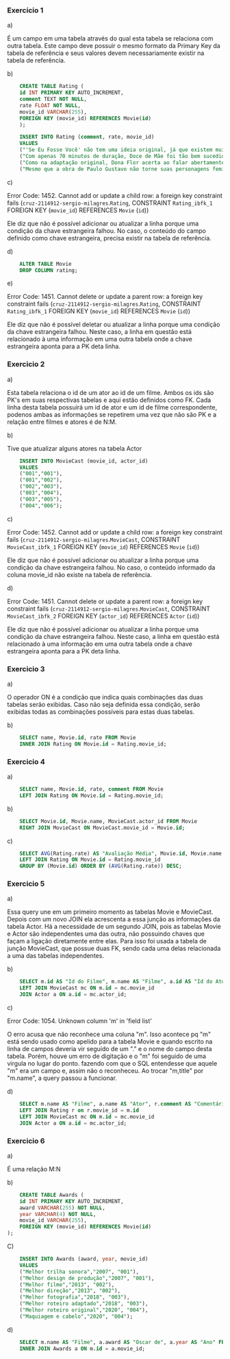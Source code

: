 ### Exercício 1

a)

É um campo em uma tabela através do qual esta tabela se relaciona com outra tabela. Este campo deve possuir o mesmo formato da Primary Key da tabela de referência e seus valores devem necessariamente existir na tabela de referência.

b)

```sql
    CREATE TABLE Rating (
	id INT PRIMARY KEY AUTO_INCREMENT,
    comment TEXT NOT NULL,
	rate FLOAT NOT NULL,
    movie_id VARCHAR(255),
    FOREIGN KEY (movie_id) REFERENCES Movie(id)
    );

    INSERT INTO Rating (comment, rate, movie_id)
    VALUES
    ("'Se Eu Fosse Você' não tem uma ideia original, já que existem muitos filmes de troca de sexo, mas é muito engraçado e espirituoso. Glória Pires é fantástica, muito bonita e também é a responsável por alguns dos melhores momentos do filme. Tony Ramos é 'muito masculino', não tem aquela 'coisa gay' que alguns atores costumam mostrar em suas interpretações; portanto, sua expressão corporal e movimentos como mulher não são naturais como seu papel requer. Enfim, suas falas e situações são hilárias e sua química com Glória Pires é perfeita. O resto do elenco também é excelente e este filme é uma grande diversão","6.1", "001"),
    ("Com apenas 70 minutos de duração, Doce de Mãe foi tão bem sucedido em sua estreia na televisão que acabou gerando uma série, com 14 episódios, lançada no ano seguinte. Fernanda Montenegro venceu o Emmy Internacional como Melhor Atriz pelo telefilme e, depois, foi indicada novamente pela sua interpretação no seriado. Louros merecidos por uma performance inesquecível, que se soma a tantas outras já apresentadas pela veterana atriz.","7.7", "002"),
    ("Como na adaptação original, Dona Flor acerta ao falar abertamente sobre o desejo sexual da mulher e tratar disso sem rodeios ou piadas. Flor gosta de sexo e sexo bom. E não há problema nenhum nisso. É possível dizer que em 2017 as mulheres possuem mais liberdade do que em 1976, quando o primeiro Dona Flor chegou aos cinemas. Porém, o recente retorno do puritanismo mostra como é importante ter essa história novamente nos cinemas. Quando percebe que será feliz realmente com seus dois maridos, Flor dá um tapa na cara da sociedade e em nós também. O novo longa provavelmente não terá o impacto de seu antecessor, mas levanta questões importantes. Por que três pessoas não podem ser felizes em um relacionamento? Aliás, o que os outros têm a ver com isso? Essa é a mensagem que Dona Flor passa com louvor: a vida é curta para se ter medo de ser feliz. Sempre haverá alguém para apontar o dedo e ditar o que é um relacionamento “certo” ou “errado”, mas não vale a pena ser infeliz por isso. Dona Flor e Seus Dois Maridos faz o que o cinema faz de melhor: usa fantasia para enxergar a realidade. E tudo isso sem medo de ser um pouco safado.","5.7", "003"),
    ("Mesmo que a obra de Paulo Gustavo não torne suas personagens femininas e homossexuais em amontoados de clichês, o roteiro desvia suas piadas exageradas para outros alvos fáceis e esquece de focar em temas relevantes, preferindo dar lugar à caricatura que o humorista faz da mãe. Fadado à repetição de piadas e gritarias de seus antecessores, é difícil que Minha Mãe É Uma Peça 3 iguale, também, as boas marcas de bilheteria alcançadas pela franquia.","7.1", "004");
```

c)

Error Code: 1452. Cannot add or update a child row: a foreign key constraint fails (`cruz-2114912-sergio-milagres`.`Rating`, CONSTRAINT `Rating_ibfk_1` FOREIGN KEY (`movie_id`) REFERENCES `Movie` (`id`))

Ele diz que não é possível adicionar ou atualizar a linha porque uma condição da chave estrangeira falhou. No caso, o conteúdo do campo definido como chave estrangeira, precisa existir na tabela de referência.

d)

```sql
    ALTER TABLE Movie
    DROP COLUMN rating;
```

e)

Error Code: 1451. Cannot delete or update a parent row: a foreign key constraint fails (`cruz-2114912-sergio-milagres`.`Rating`, CONSTRAINT `Rating_ibfk_1` FOREIGN KEY (`movie_id`) REFERENCES `Movie` (`id`))

Ele diz que não é possível deletar ou atualizar a linha porque uma condição da chave estrangeira falhou. Neste caso, a linha em questão está relacionado à uma informação em uma outra tabela onde a chave estrangeira aponta para a PK deta linha.

### Exercicio 2

a)

Esta tabela relaciona o id de um ator ao id de um filme. Ambos os ids são PK's em suas respectivas tabelas e aqui estão definidos como FK. Cada linha desta tabela possuirá um id de ator e um id de filme correspondente, podenos ambas as informações se repetirem uma vez que não são PK e a relação entre filmes e atores é de N:M.

b)

Tive que atualizar alguns atores na tabela Actor

```sql
    INSERT INTO MovieCast (movie_id, actor_id)
    VALUES
    ("001","001"),
    ("001","002"),
    ("002","003"),
    ("003","004"),
    ("003","005"),
    ("004","006");
```

c)

Error Code: 1452. Cannot add or update a child row: a foreign key constraint fails (`cruz-2114912-sergio-milagres`.`MovieCast`, CONSTRAINT `MovieCast_ibfk_1` FOREIGN KEY (`movie_id`) REFERENCES `Movie` (`id`))

Ele diz que não é possível adicionar ou atualizar a linha porque uma condição da chave estrangeira falhou. No caso, o conteúdo informado da coluna movie_id não existe na tabela de referência.

d)

Error Code: 1451. Cannot delete or update a parent row: a foreign key constraint fails (`cruz-2114912-sergio-milagres`.`MovieCast`, CONSTRAINT `MovieCast_ibfk_2` FOREIGN KEY (`actor_id`) REFERENCES `Actor` (`id`))

Ele diz que não é possível adicionar ou atualizar a linha porque uma condição da chave estrangeira falhou. Neste caso, a linha em questão está relacionado à uma informação em uma outra tabela onde a chave estrangeira aponta para a PK deta linha.

### Exercicio 3

a)

O operador ON é a condição que indica quais combinações das duas tabelas serão exibidas. Caso não seja definida essa condição, serão exibidas todas as combinações possíveis para estas duas tabelas.

b)

```sql
    SELECT name, Movie.id, rate FROM Movie
    INNER JOIN Rating ON Movie.id = Rating.movie_id;
```

### Exercicio 4

a)

```sql
    SELECT name, Movie.id, rate, comment FROM Movie
    LEFT JOIN Rating ON Movie.id = Rating.movie_id;
```

b)

```sql
    SELECT Movie.id, Movie.name, MovieCast.actor_id FROM Movie
    RIGHT JOIN MovieCast ON MovieCast.movie_id = Movie.id;
```

c)

```sql
    SELECT AVG(Rating.rate) AS "Avaliação Média", Movie.id, Movie.name FROM Movie
    LEFT JOIN Rating ON Movie.id = Rating.movie_id
    GROUP BY (Movie.id) ORDER BY (AVG(Rating.rate)) DESC;
```

### Exercicio 5

a)

Essa query une em um primeiro momento as tabelas Movie e MovieCast. Depois com um novo JOIN ela acrescenta a essa junção as informações da tabela Actor. Há a necessidade de um segundo JOIN, pois as tabelas Movie e Actor são independentes uma das outra, não possuindo chaves que façam a ligação diretamente entre elas. Para isso foi usada a tabela de junção MovieCast, que possue duas FK, sendo cada uma delas relacionada a uma das tabelas independentes.

b)

```sql
    SELECT m.id AS "Id do Filme", m.name AS "Filme", a.id AS "Id do Ator", a.name AS "Ator" FROM Movie m
    LEFT JOIN MovieCast mc ON m.id = mc.movie_id
    JOIN Actor a ON a.id = mc.actor_id;
```

c)

Error Code: 1054. Unknown column 'm' in 'field list'

O erro acusa que não reconhece uma coluna "m". Isso acontece pq "m" está sendo usado como apelido para a tabela Movie e quando escrito na linha de campos deveria vir seguido de um "." e o nome do campo desta tabela. Porém, houve um erro de digitação e o "m" foi seguido de uma virgula no lugar do ponto. fazendo com que o SQL entendesse que aquele "m" era um campo e, assim não o reconheceu. Ao trocar "m,title" por "m.name", a query passou a funcionar.

d)

```sql
    SELECT m.name AS "Filme", a.name AS "Ator", r.comment AS "Comentários", r.rate AS "Avaliação" FROM Movie m
    LEFT JOIN Rating r on r.movie_id = m.id
    LEFT JOIN MovieCast mc ON m.id = mc.movie_id
    JOIN Actor a ON a.id = mc.actor_id;
```

### Exercicio 6

a)

É uma relação M:N

b)

```sql
    CREATE TABLE Awards (
	id INT PRIMARY KEY AUTO_INCREMENT,
	award VARCHAR(255) NOT NULL,
    year VARCHAR(4) NOT NULL,
    movie_id VARCHAR(255),
    FOREIGN KEY (movie_id) REFERENCES Movie(id)
);
```

C)

```sql
    INSERT INTO Awards (award, year, movie_id)
    VALUES
    ("Melhor trilha sonora","2007", "001"),
    ("Melhor design de produção","2007", "001"),
    ("Melhor filme","2013", "002"),
    ("Melhor direção","2013", "002"),
    ("Melhor fotografia","2018", "003"),
    ("Melhor roteiro adaptado","2018", "003"),
    ("Melhor roteiro original","2020", "004"),
    ("Maquiagem e cabelo","2020", "004");
```

d)

```sql
    SELECT m.name AS "Filme", a.award AS "Oscar de", a.year AS "Ano" FROM Movie m
    INNER JOIN Awards a ON m.id = a.movie_id;
```
